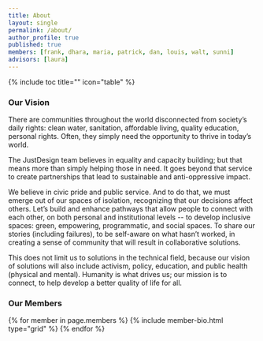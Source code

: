 ```yaml
---
title: About
layout: single
permalink: /about/
author_profile: true
published: true
members: [frank, dhara, maria, patrick, dan, louis, walt, sunni]
advisors: [laura]
---
```


{% include toc title="" icon="table" %}

### Our Vision

There are communities throughout the world disconnected from society’s daily rights: clean water, sanitation, affordable living, quality education, personal rights. Often, they simply need the opportunity to thrive in today’s world.

The JustDesign team believes in equality and capacity building; but that means more than simply helping those in need. It goes beyond that service to create partnerships that lead to sustainable and anti-oppressive impact.

We believe in civic pride and public service. And to do that, we must emerge out of our spaces of isolation, recognizing that our decisions affect others. Let’s build and enhance pathways that allow people to connect with each other, on both personal and institutional levels -- to develop inclusive spaces: green, empowering, programmatic, and social spaces. To share our stories (including failures), to be self-aware on what hasn’t worked, in creating a sense of community that will result in collaborative solutions.

This does not limit us to solutions in the technical field, because our vision of solutions will also include activism, policy, education, and public health (physical and mental). Humanity is what drives us; our mission is to connect, to help develop a better quality of life for all. 

### Our Members

<div class="grid__wrapper">
  {% for member in page.members %}
    {% include member-bio.html type="grid" %}
  {% endfor %}
</div>
